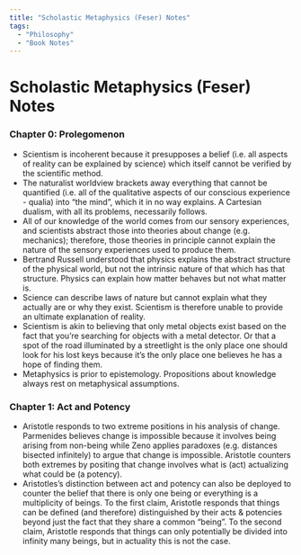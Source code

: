 ```yaml
---
title: "Scholastic Metaphysics (Feser) Notes"
tags:
  - "Philosophy"
  - "Book Notes"
---
```


# Scholastic Metaphysics (Feser) Notes

### Chapter 0: Prolegomenon 

- Scientism is incoherent because it presupposes a belief (i.e. all aspects of reality can be explained by science) which itself cannot be verified by the scientific method.
- The naturalist worldview brackets away everything that cannot be quantified (i.e. all of the qualitative aspects of our conscious experience - qualia) into “the mind”, which it in no way explains. A Cartesian dualism, with all its problems, necessarily follows.
- All of our knowledge of the world comes from our sensory experiences, and scientists abstract those into theories about change (e.g. mechanics); therefore, those theories in principle cannot explain the nature of the sensory experiences used to produce them.
- Bertrand Russell understood that physics explains the abstract structure of the physical world, but not the intrinsic nature of that which has that structure. Physics can explain how matter behaves but not what matter is.
- Science can describe laws of nature but cannot explain what they actually are or why they exist. Scientism is therefore unable to provide an ultimate explanation of reality.
- Scientism is akin to believing that only metal objects exist based on the fact that you’re searching for objects with a metal detector. Or that a spot of the road illuminated by a streetlight is the only place one should look for his lost keys because it’s the only place one believes he has a hope of finding them.
- Metaphysics is prior to epistemology. Propositions about knowledge always rest on metaphysical assumptions.

### Chapter 1: Act and Potency
- Aristotle responds to two extreme positions in his analysis of change. Parmenides believes change is impossible because it involves being arising from non-being while Zeno applies paradoxes (e.g. distances bisected infinitely) to argue that change is impossible. Aristotle counters both extremes by positing that change involves what is (act) actualizing what could be (a potency).
- Aristotles’s distinction between act and potency can also be deployed to counter the belief that there is only one being or everything is a multiplicity of beings. To the first claim, Aristotle responds that things can be defined (and therefore) distinguished by their acts & potencies beyond just the fact that they share a common “being”. To the second claim, Aristotle responds that things can only potentially be divided into infinity many beings, but in actuality this is not the case.

